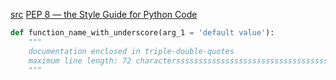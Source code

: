 [src](https://realpython.com/documenting-python-code/)
[PEP 8 — the Style Guide for Python Code](https://pep8.org/#maximum-line-length)
```python
def function_name_with_underscore(arg_1 = 'default value'):
    """
    documentation enclosed in triple-double-quotes
    maximum line length: 72 charactersssssssssssssssssssssssssssssssssss
    """

```